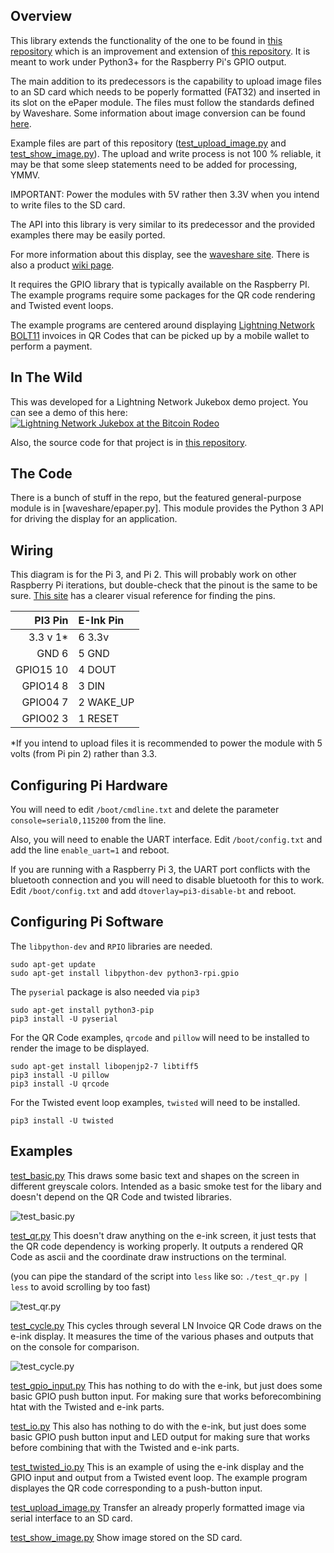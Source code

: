 Overview
------
This library extends the functionality of the one to be found in [this repository](https://github.com/jarret/raspi-uart-waveshare) which is an improvement and extension of [this repository](https://github.com/not-a-bird/waveshare-epaper-uart).  It is meant to work under Python3+ for the Raspberry Pi's GPIO output.

The main addition to its predecessors is the capability to upload image files to an SD card which needs to be poperly formatted (FAT32) and inserted in its slot on the ePaper module. The files must follow the standards defined by Waveshare. Some information about image conversion can be found [here](https://learn.adafruit.com/preparing-graphics-for-e-ink-displays). 

Example files are part of this repository ([test_upload_image.py](test_upload_image.py) and [test_show_image.py](test_show_image.py)). The upload and write process is not 100 % reliable, it may be that some sleep statements need to be added for processing, YMMV.

IMPORTANT: Power the modules with 5V rather then 3.3V when you intend to write files to the SD card.

The API into this library is very similar to its predecessor and the provided examples there may be easily ported.

For more information about this display, see the [waveshare site](https://www.waveshare.com/4.3inch-e-paper.htm).  There is also a product [wiki page](https://www.waveshare.com/wiki/4.3inch_e-Paper_UART_Module).

It requires the GPIO library that is typically available on the Raspberry PI. The example programs require some packages for the QR code rendering and Twisted event loops.

The example programs are centered around displaying [Lightning Network](https://en.wikipedia.org/wiki/Lightning_Network) [BOLT11](https://github.com/lightningnetwork/lightning-rfc/blob/master/11-payment-encoding.md) invoices in QR Codes that can be picked up by a mobile wallet to perform a payment.


In The Wild
------

This was developed for a Lightning Network Jukebox demo project. You can see a demo of this here: [![Lightning Network Jukebox at the Bitcoin Rodeo](https://img.youtube.com/vi/v=N4-rrps_d14/0.jpg)](https://www.youtube.com/watch?v=N4-rrps_d14)

Also, the source code for that project is in [this repository](https://github.com/jarret/lightning-station).

The Code
------

There is a bunch of stuff in the repo, but the featured general-purpose module is in [waveshare/epaper.py]. This module provides the Python 3 API for driving the display for an application.

Wiring
------
This diagram is for the Pi 3, and Pi 2. This will probably work on other Raspberry Pi iterations, but double-check that the pinout is the same to be sure. [This site](https://pinout.xyz/) has a clearer visual reference for finding the pins.


| PI3 Pin  | E-Ink Pin |
|---------:|:----------|
| 3.3 v 1* | 6 3.3v    |
| GND    6 | 5 GND     |
|GPIO15 10 | 4 DOUT    |
|GPIO14  8 | 3 DIN     |
|GPIO04  7 | 2 WAKE_UP |
|GPIO02  3 | 1 RESET   |

*If you intend to upload files it is recommended to power the module with 5 volts (from Pi pin 2) rather than 3.3. 

Configuring Pi Hardware
-------
You will need to edit `/boot/cmdline.txt` and delete the parameter `console=serial0,115200` from the line.

Also, you will need to enable the UART interface. Edit `/boot/config.txt` and add the line `enable_uart=1` and reboot.

If you are running with a Raspberry Pi 3, the UART port conflicts with the bluetooth connection and you will need to disable bluetooth for this to work. Edit `/boot/config.txt` and add `dtoverlay=pi3-disable-bt` and reboot.


Configuring Pi Software
-----------------
The `libpython-dev` and `RPIO` libraries are needed.

    sudo apt-get update
    sudo apt-get install libpython-dev python3-rpi.gpio

The `pyserial` package is also needed via `pip3`

    sudo apt-get install python3-pip
    pip3 install -U pyserial

For the QR Code examples, `qrcode` and `pillow` will need to be installed to render the image to be displayed.

    sudo apt-get install libopenjp2-7 libtiff5
    pip3 install -U pillow
    pip3 install -U qrcode

For the Twisted event loop examples, `twisted` will need to be installed.

    pip3 install -U twisted


Examples
--------

[test_basic.py](test_basic.py) This draws some basic text and shapes on the screen in different greyscale colors. Intended as a basic smoke test for the libary and doesn't depend on the QR Code and twisted libraries.

![test_basic.py](img/test-basic-py.png)

[test_qr.py](test_qr.py) This doesn't draw anything on the e-ink screen, it just tests that the QR code dependency is working properly. It outputs a rendered QR Code as ascii and the coordinate draw instructions on the terminal.

(you can pipe the standard of the script into `less` like so:  `./test_qr.py | less` to avoid scrolling by too fast)

![test_qr.py](img/test-qr-py.png)


[test_cycle.py](test_cycle.py) This cycles through several LN Invoice QR Code draws on the e-ink display. It measures the time of the various phases and outputs that on the console for comparison.

![test_cycle.py](img/test-cycle-py.png)


[test_gpio_input.py](test_gpio_input.py) This has nothing to do with the e-ink, but just does some basic GPIO push button input. For making sure that works beforecombining htat with the Twisted and e-ink parts.

[test_io.py](test_io.py) This also has nothing to do with the e-ink, but just does some basic GPIO push button input and LED output for making sure that works before combining that with the Twisted and e-ink parts.


[test_twisted_io.py](test_twisted_io.py) This is an example of using the e-ink display and the GPIO input and output from a Twisted event loop. The example program displayes the QR code corresponding to a push-button input.

[test_upload_image.py](test_upload_image.py) Transfer an already properly formatted image via serial interface to an SD card.

[test_show_image.py](test_show_image.py) Show image stored on the SD card.